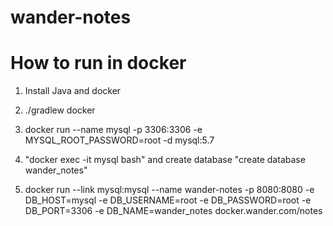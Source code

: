 # wander-notes

# How to run in docker 

1) Install Java and docker

2) ./gradlew docker

3) docker run --name mysql -p 3306:3306 -e MYSQL_ROOT_PASSWORD=root -d mysql:5.7

4) "docker exec -it mysql bash" and create database "create database wander_notes" 

5) docker run --link mysql:mysql --name wander-notes -p 8080:8080 -e DB_HOST=mysql -e DB_USERNAME=root -e DB_PASSWORD=root -e DB_PORT=3306 -e DB_NAME=wander_notes docker.wander.com/notes
